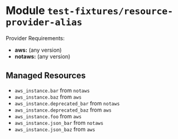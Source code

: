
# Module `test-fixtures/resource-provider-alias`

Provider Requirements:
* **aws:** (any version)
* **notaws:** (any version)

## Managed Resources
* `aws_instance.bar` from `notaws`
* `aws_instance.baz` from `aws`
* `aws_instance.deprecated_bar` from `notaws`
* `aws_instance.deprecated_baz` from `aws`
* `aws_instance.foo` from `aws`
* `aws_instance.json_bar` from `notaws`
* `aws_instance.json_baz` from `aws`

